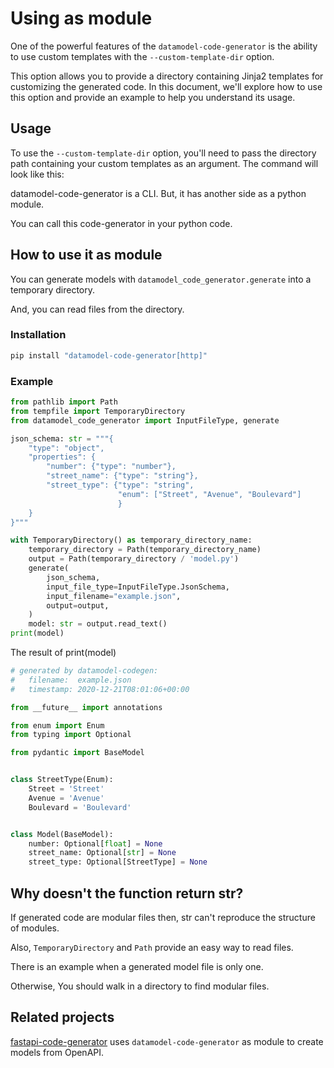 # Using as module

One of the powerful features of the `datamodel-code-generator` is the ability to use custom templates with the `--custom-template-dir` option.

This option allows you to provide a directory containing Jinja2 templates for customizing the generated code. In this document, we'll explore how to use this option and provide an example to help you understand its usage.

## Usage
To use the `--custom-template-dir` option, you'll need to pass the directory path containing your custom templates as an argument. The command will look like this:

datamodel-code-generator is a CLI. But, it has another side as a python module.

You can call this code-generator in your python code.

## How to use it as module

You can generate models with `datamodel_code_generator.generate` into a temporary directory.

And, you can read files from the directory.

### Installation
```sh
pip install "datamodel-code-generator[http]"
```

### Example
```python
from pathlib import Path
from tempfile import TemporaryDirectory
from datamodel_code_generator import InputFileType, generate

json_schema: str = """{
    "type": "object",
    "properties": {
        "number": {"type": "number"},
        "street_name": {"type": "string"},
        "street_type": {"type": "string",
                        "enum": ["Street", "Avenue", "Boulevard"]
                        }
    }
}"""

with TemporaryDirectory() as temporary_directory_name:
    temporary_directory = Path(temporary_directory_name)
    output = Path(temporary_directory / 'model.py')
    generate(
        json_schema,
        input_file_type=InputFileType.JsonSchema,
        input_filename="example.json",
        output=output,
    )
    model: str = output.read_text()
print(model)
```

The result of print(model)
```python
# generated by datamodel-codegen:
#   filename:  example.json
#   timestamp: 2020-12-21T08:01:06+00:00

from __future__ import annotations

from enum import Enum
from typing import Optional

from pydantic import BaseModel


class StreetType(Enum):
    Street = 'Street'
    Avenue = 'Avenue'
    Boulevard = 'Boulevard'


class Model(BaseModel):
    number: Optional[float] = None
    street_name: Optional[str] = None
    street_type: Optional[StreetType] = None
```

## Why doesn't the function return str?

If generated code are modular files then, str can't reproduce the structure of modules.

Also, `TemporaryDirectory` and `Path` provide an easy way to read files.

There is an example when a generated model file is only one.

Otherwise, You should walk in a directory to find modular files.


## Related projects

[fastapi-code-generator](https://github.com/koxudaxi/fastapi-code-generator) uses `datamodel-code-generator` as module to create models from OpenAPI.
